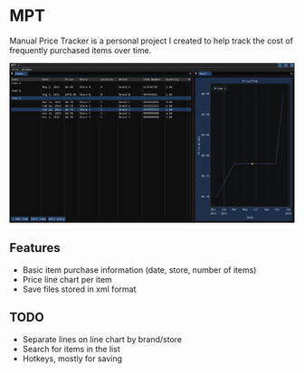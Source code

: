 # MPT

Manual Price Tracker is a personal project I created to help track the cost of frequently purchased items over time.

![Simple project example](./Example_01.PNG)

## Features
- Basic item purchase information (date, store, number of items)
- Price line chart per item
- Save files stored in xml format

## TODO
- Separate lines on line chart by brand/store
- Search for items in the list
- Hotkeys, mostly for saving
